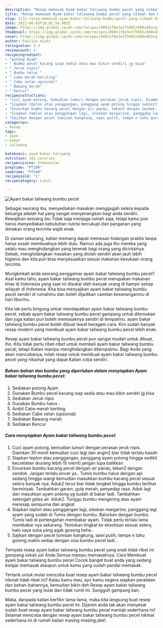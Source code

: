 ```yaml
---
description: "Resep memasak Ayam bakar taliwang bumbu pecel yang nikmat dan Mudah Dibuat"
title: "Resep memasak Ayam bakar taliwang bumbu pecel yang nikmat dan Mudah Dibuat"
slug: 1132-resep-memasak-ayam-bakar-taliwang-bumbu-pecel-yang-nikmat-dan-mudah-dibuat
date: 2021-06-03T10:01:54.003Z
image: https://img-global.cpcdn.com/recipes/00031f8e3e375905/680x482cq70/ayam-bakar-taliwang-bumbu-pecel-foto-resep-utama.jpg
thumbnail: https://img-global.cpcdn.com/recipes/00031f8e3e375905/680x482cq70/ayam-bakar-taliwang-bumbu-pecel-foto-resep-utama.jpg
cover: https://img-global.cpcdn.com/recipes/00031f8e3e375905/680x482cq70/ayam-bakar-taliwang-bumbu-pecel-foto-resep-utama.jpg
author: Pauline Hicks
ratingvalue: 3.3
reviewcount: 5
recipeingredient:
- "potong Ayam"
- " Bumbu pecel kacang siap sedia atau mau bikin sendiri jg bisa"
- " Jeruk nipis"
- " Bumbu halus "
- " Cabe merah keriting"
- " Cabe setan opsional"
- " Bawang merah"
- " Kencur"
recipeinstructions:
- "Cuci ayam potong, kemudian lumuri dengan perasan jeruk nipis. Diamkan 30 menit kemudian cuci lagi dan angin2 biar tidak terlalu basah"
- "Siapkan teplon atau panggangan, panggang ayam potong hingga sedikit kecoklatan (kurang lebih 15 menit) jangan lupa balikkan"
- "Encerkan bumbu kacang pecel dengan air panas, tekan2 dengan sendok. Jangan terlalu encer ya.. Tumis bumbu halus dengan api sedang hingga wangi kemudian masukkan bumbu kacang pecel sesuai selera banyak nya. Aduk2 terus biar tidak lengket hingga bumbu terlihat berminyak. Tambahkan garam, gula merah, penyedap rasa. Aduk lagi dan masukkan ayam potong yg sudah di bakar tadi. Tambahkan setengah gelas air. Aduk2. Tunggu bumbu mengering atau ayam meresap sempurna dan angkat"
- "Siapkan teplon atau panggangan lagi, oleskan margarine, panggang lagi ayam yang sudah di Tumis dengan bumbu. Balurkan dengan bumbu Tumis tadi di pertengahan membakar ayam. Tidak perlu terlalu lama membakar nya sekarang. Tentukan tingkat ke eksotisan sesuai selera, kalo saya suka yang agak gosong hehe.."
- "Sajikan dengan pecel tumisan kangkung, sawi putih, tempe n tahu goreng makin sedap dengan sisa bumbu pecel tadi.."
categories:
- Resep
tags:
- ayam
- bakar
- taliwang

katakunci: ayam bakar taliwang 
nutrition: 101 calories
recipecuisine: Indonesian
preptime: "PT18M"
cooktime: "PT54M"
recipeyield: "1"
recipecategory: Lunch

---
```



![Ayam bakar taliwang bumbu pecel](https://img-global.cpcdn.com/recipes/00031f8e3e375905/680x482cq70/ayam-bakar-taliwang-bumbu-pecel-foto-resep-utama.jpg)

Sebagai seorang ibu, menyediakan masakan menggugah selera kepada keluarga adalah hal yang sangat menyenangkan bagi anda sendiri. Kewajiban seorang ibu Tidak saja menjaga rumah saja, tetapi kamu pun harus menyediakan kebutuhan nutrisi tercukupi dan panganan yang dimakan orang tercinta wajib enak.

Di zaman  sekarang, kalian memang dapat memesan hidangan praktis tanpa harus susah membuatnya lebih dulu. Namun ada juga lho mereka yang selalu mau menghidangkan yang terenak bagi orang yang dicintainya. Sebab, menghidangkan masakan yang diolah sendiri akan jauh lebih higienis dan kita pun bisa menyesuaikan sesuai makanan kesukaan orang tercinta. 



Mungkinkah anda seorang penggemar ayam bakar taliwang bumbu pecel?. Asal kamu tahu, ayam bakar taliwang bumbu pecel merupakan makanan khas di Indonesia yang saat ini disukai oleh banyak orang di hampir setiap wilayah di Indonesia. Kita bisa menyajikan ayam bakar taliwang bumbu pecel sendiri di rumahmu dan boleh dijadikan camilan kesenanganmu di hari liburmu.

Kita tak perlu bingung untuk mendapatkan ayam bakar taliwang bumbu pecel, sebab ayam bakar taliwang bumbu pecel gampang untuk ditemukan dan juga kalian pun boleh memasaknya sendiri di tempatmu. ayam bakar taliwang bumbu pecel boleh dibuat lewat beragam cara. Kini sudah banyak resep modern yang membuat ayam bakar taliwang bumbu pecel lebih enak.

Resep ayam bakar taliwang bumbu pecel pun sangat mudah untuk dibuat, lho. Kita tidak perlu ribet-ribet untuk membeli ayam bakar taliwang bumbu pecel, tetapi Kalian mampu menghidangkan ditempatmu. Bagi Anda yang akan mencobanya, inilah resep untuk membuat ayam bakar taliwang bumbu pecel yang nikamat yang dapat Kalian coba sendiri.

<!--inarticleads1-->

##### Bahan-bahan dan bumbu yang diperlukan dalam menyiapkan Ayam bakar taliwang bumbu pecel:

1. Sediakan potong Ayam
1. Gunakan  Bumbu pecel kacang siap sedia atau mau bikin sendiri jg bisa
1. Sediakan  Jeruk nipis
1. Gunakan  Bumbu halus :
1. Ambil  Cabe merah keriting
1. Sediakan  Cabe setan (opsional)
1. Sediakan  Bawang merah
1. Sediakan  Kencur




<!--inarticleads2-->

##### Cara menyiapkan Ayam bakar taliwang bumbu pecel:

1. Cuci ayam potong, kemudian lumuri dengan perasan jeruk nipis. Diamkan 30 menit kemudian cuci lagi dan angin2 biar tidak terlalu basah
1. Siapkan teplon atau panggangan, panggang ayam potong hingga sedikit kecoklatan (kurang lebih 15 menit) jangan lupa balikkan
1. Encerkan bumbu kacang pecel dengan air panas, tekan2 dengan sendok. Jangan terlalu encer ya.. Tumis bumbu halus dengan api sedang hingga wangi kemudian masukkan bumbu kacang pecel sesuai selera banyak nya. Aduk2 terus biar tidak lengket hingga bumbu terlihat berminyak. Tambahkan garam, gula merah, penyedap rasa. Aduk lagi dan masukkan ayam potong yg sudah di bakar tadi. Tambahkan setengah gelas air. Aduk2. Tunggu bumbu mengering atau ayam meresap sempurna dan angkat
1. Siapkan teplon atau panggangan lagi, oleskan margarine, panggang lagi ayam yang sudah di Tumis dengan bumbu. Balurkan dengan bumbu Tumis tadi di pertengahan membakar ayam. Tidak perlu terlalu lama membakar nya sekarang. Tentukan tingkat ke eksotisan sesuai selera, kalo saya suka yang agak gosong hehe..
1. Sajikan dengan pecel tumisan kangkung, sawi putih, tempe n tahu goreng makin sedap dengan sisa bumbu pecel tadi..




Ternyata resep ayam bakar taliwang bumbu pecel yang enak tidak ribet ini gampang sekali ya! Anda Semua mampu memasaknya. Cara Membuat ayam bakar taliwang bumbu pecel Cocok banget buat anda yang sedang belajar memasak ataupun untuk kamu yang sudah pandai memasak.

Tertarik untuk mulai mencoba buat resep ayam bakar taliwang bumbu pecel nikmat tidak ribet ini? Kalau kamu mau, ayo kamu segera siapkan peralatan dan bahan-bahannya, kemudian bikin deh Resep ayam bakar taliwang bumbu pecel yang lezat dan tidak rumit ini. Sungguh gampang kan. 

Maka, daripada kalian berfikir lama-lama, maka kita langsung buat resep ayam bakar taliwang bumbu pecel ini. Dijamin anda tak akan menyesal sudah buat resep ayam bakar taliwang bumbu pecel mantab sederhana ini! Selamat mencoba dengan resep ayam bakar taliwang bumbu pecel nikmat sederhana ini di rumah kalian masing-masing,oke!.

